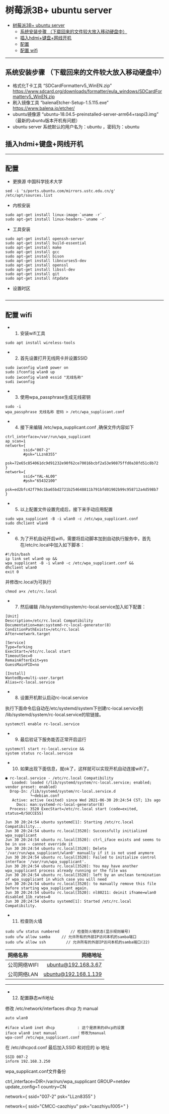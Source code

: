 # 树莓派3B+ ubuntu server

- [树莓派3B+ ubuntu server](#树莓派3b-ubuntu-server)
  - [系统安装步骤 （下载回来的文件较大放入移动硬盘中）](#系统安装步骤-下载回来的文件较大放入移动硬盘中)
  - [插入hdmi+键盘+网线开机](#插入hdmi键盘网线开机)
  - [配置](#配置)
  - [配置 wifi](#配置-wifi)

---

## 系统安装步骤 （下载回来的文件较大放入移动硬盘中）

- 格式化T卡工具 “SDCardFormatterv5_WinEN.zip”
    <https://www.sdcard.org/downloads/formatter/eula_windows/SDCardFormatterv5_WinEN.zip>
- 刷入镜像工具 “balenaEtcher-Setup-1.5.115.exe” <https://www.balena.io/etcher/>
- ubuntu镜像源 “ubuntu-18.04.5-preinstalled-server-arm64+raspi3.img” （最新的ubuntu版本开机有问题）
- ubuntu server 系统默认的用户名为：ubuntu ，密码为：ubuntu

## 插入hdmi+键盘+网线开机

---

## 配置

- 更换源 中国科学技术大学

```code
sed -i 's/ports.ubuntu.com/mirrors.ustc.edu.cn/g' /etc/apt/sources.list
```

- 内核安装

```code
sudo apt-get install linux-image-`uname -r`
sudo apt-get install linux-headers-`uname -r`
```

- 工具安装

```code
sudo apt-get install openssh-server
sudo apt-get install build-essential 
sudo apt-get install make
sudo apt-get install gcc
sudo apt-get install bison
sudo apt-get install libncurses5-dev
sudo apt-get install openssl
sudo apt-get install libssl-dev
sudo apt-get install git
sudo apt-get install ntpdate

```

- 设置时区

```code

```

---

## 配置 wifi

- 1. 安装wifi工具

```code
sudo apt install wireless-tools
```

- 2. 首先设置打开无线网卡并设置SSID

```code
sudo iwconfig wlan0 power on
sudo ifconfig wlan0 up
sudo iwconfig wlan0 essid "无线名称"
sudi iwconfig
```

- 3. 使用wpa_passphrase生成无线密钥

```code
sudo -i
wpa_passphrase 无线名称 密码 > /etc/wpa_supplicant.conf
```

- 4. 接下来编辑 /etc/wpa_supplicant.conf ,确保文件内容如下

```code
ctrl_interface=/var/run/wpa_supplicant
ap_scan=1
network={
        ssid="007-2"
        #psk="LLzn8355"
        psk=72e65c854061dc9d91232e90f62ce70016bcbf2a53e90875ffd0a38fd51c8b72
}
network={
        ssid="YAL-AL00"
        #psk="65432100"
        psk=ed2bfc42f79dc1ba65bd2721b254648811b791bfd01902b99c958712a4d598b7
}
```

- 5. 以上配置文件设置完成后，接下来手动应用配置

```code
sudo wpa_supplicant -B -i wlan0 -c /etc/wpa_supplicant.conf
sudo dhclient wlan0
```

- 6. 为了开机自动开启wifi，需要将启动脚本加到自动执行服务中，首先在/etc/rc.local中加入如下脚本：

```code
#!/bin/bash
ip link set wlan0 up &&
wpa_supplicant -B -i wlan0 -c /etc/wpa_supplicant.conf &&
dhclient wlan0
exit 0
```

并修改rc.local为可执行
  
```code
chmod a+x /etc/rc.local
```

- 7. 然后编辑 /lib/systemd/system/rc-local.service加入如下配置：

```code
[Unit]
Description=/etc/rc.local Compatibility
Documentation=man:systemd-rc-local-generator(8)
ConditionPathExists=/etc/rc.local
After=network.target

[Service]
Type=forking
ExecStart=/etc/rc.local start
TimeoutSec=0
RemainAfterExit=yes
GuessMainPID=no

[Install]
WantedBy=multi-user.target
Alias=rc-local.service
```

- 8. 设置开机默认启动rc-local.service

执行下面命令后自动在/etc/systemd/system下创建rc-local.service到 /lib/systemd/system/rc-local.service的软链接。

```code
systemctl enable rc-local.service
```

- 9. 最后验证下服务能否正常开启运行

```code
systemctl start rc-local.service &&
system status rc-local.service
```

- 10. 如果出现下面信息，就ok了，这样就可以实现开机自动连接wifi了。

```code
● rc-local.service - /etc/rc.local Compatibility
   Loaded: loaded (/lib/systemd/system/rc-local.service; enabled; vendor preset: enabled)
  Drop-In: /lib/systemd/system/rc-local.service.d
           └─debian.conf
   Active: active (exited) since Wed 2021-06-30 20:24:54 CST; 13s ago
     Docs: man:systemd-rc-local-generator(8)
  Process: 3520 ExecStart=/etc/rc.local start (code=exited, status=0/SUCCESS)

Jun 30 20:24:54 ubuntu systemd[1]: Starting /etc/rc.local Compatibility...
Jun 30 20:24:54 ubuntu rc.local[3520]: Successfully initialized wpa_supplicant
Jun 30 20:24:54 ubuntu rc.local[3520]: ctrl_iface exists and seems to be in use - cannot override it
Jun 30 20:24:54 ubuntu rc.local[3520]: Delete '/var/run/wpa_supplicant/wlan0' manually if it is not used anymore
Jun 30 20:24:54 ubuntu rc.local[3520]: Failed to initialize control interface '/var/run/wpa_supplicant'.
Jun 30 20:24:54 ubuntu rc.local[3520]: You may have another wpa_supplicant process already running or the file was
Jun 30 20:24:54 ubuntu rc.local[3520]: left by an unclean termination of wpa_supplicant in which case you will need
Jun 30 20:24:54 ubuntu rc.local[3520]: to manually remove this file before starting wpa_supplicant again.
Jun 30 20:24:54 ubuntu rc.local[3520]: nl80211: deinit ifname=wlan0 disabled_11b_rates=0
Jun 30 20:24:54 ubuntu systemd[1]: Started /etc/rc.local Compatibility.
```

- 11. 检查防火墙

```code
sudo ufw status numbered     // 检查防火墙状态(显示规则编号) 
sudo ufw allow samba     // 允许所有的外部IP访问本机的samba端口 
sudo ufw allow ssh         // 允许所有的外部IP访问本机的samba端口(22)
```

| 网络名称 | 网络地址 |
| :-    | -:     |
| 公司网络WIFI | ubuntu@192.168.3.67 |
| 公司网络LAN | ubuntu@192.168.1.139 |

---

- 12. 配置静态wifi地址

修改 /etc/network/interfaces dhcp 为 manual

```code
auto wlan0

#iface wlan0 inet dhcp          : 这个是原来的dhcp的设置
iface wlan0 inet manual         ：修改为manual
wpa-conf /etc/wpa_supplicant.conf
```

在 /etc/dhcpcd.conf 最后加入SSID 和对应的 ip 地址

```code
SSID 007-2
inform 192.168.3.250
```

wpa_supplicant.conf文件备份

ctrl_interface=DIR=/var/run/wpa_supplicant GROUP=netdev
update_config=1
country=CN

network={
        ssid="007-2"
        psk="LLzn8355"
}

network={
        ssid="CMCC-caozhiyu"
        psk="caozhiyu1005+"
}
